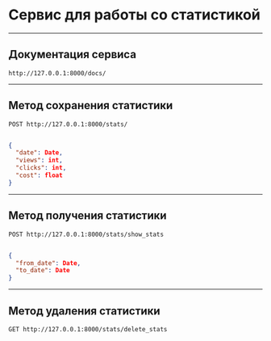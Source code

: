 # Сервис для работы со статистикой
____

## Документация сервиса
`
http://127.0.0.1:8000/docs/
`
____

## Метод сохранения статистики
`
POST http://127.0.0.1:8000/stats/
`
```json

{
  "date": Date,
  "views": int,
  "clicks": int,
  "cost": float
}
```
____

## Метод получения статистики
`
POST http://127.0.0.1:8000/stats/show_stats
`
```json

{
  "from_date": Date,
  "to_date": Date
}
```
____

## Метод удаления статистики
`
GET http://127.0.0.1:8000/stats/delete_stats
`
